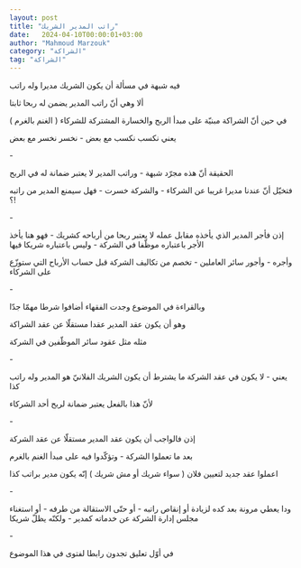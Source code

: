 ```yaml
---
layout: post
title: "راتب المدير الشريك"
date:   2024-04-10T00:00:01+03:00
author: "Mahmoud Marzouk"
category: "الشراكة"
tag: "الشراكة"
---
```



فيه شبهة في مسألة أن يكون الشريك مديرا وله راتب

ألا وهي أنّ راتب المدير يضمن له ربحا ثابتا

في حين أنّ الشراكة مبنيّة على مبدأ الربح والخسارة المشتركة
للشركاء ( الغنم بالغرم )

يعني نكسب نكسب مع بعض - نخسر نخسر مع بعض

\-

الحقيقة أنّ هذه مجرّد شبهة - وراتب المدير لا يعتبر ضمانة
له في الربح

فتخيّل أنّ عندنا مديرا غريبا عن الشركاء - والشركة خسرت -
فهل سيمنع المدير من راتبه ؟!

\-

إذن فأجر المدير الذي يأخذه مقابل عمله لا يعتبر ربحا من
أرباحه كشريك - فهو هنا يأخذ الأجر باعتباره موظّفا في الشركة - وليس
باعتباره شريكا فيها

وأجره - وأجور سائر العاملين - تخصم من تكاليف الشركة قبل
حساب الأرباح التي ستوزّع على الشركاء

\-

وبالقراءة في الموضوع وجدت الفقهاء أضافوا شرطا مهمّا
جدّا

وهو أن يكون عقد المدير عقدا مستقلّا عن عقد الشراكة

مثله مثل عقود سائر الموظّفين في الشركة

\-

يعني - لا يكون في عقد الشركة ما يشترط أن يكون الشريك
الفلانيّ هو المدير وله راتب كذا

لأنّ هذا بالفعل يعتبر ضمانة لربح أحد الشركاء

\-

إذن فالواجب أن يكون عقد المدير مستقلّا عن عقد
الشركة

بعد ما تعملوا الشركة - وتؤكّدوا فيه على مبدأ الغنم
بالغرم

اعملوا عقد جديد لتعيين فلان ( سواء شريك أو مش شريك ) إنّه
يكون مدير براتب كذا

\-

ودا يعطي مرونة بعد كده لزيادة أو إنقاص راتبه - أو حتّى
الاستقالة من طرفه - أو استغناء مجلس إدارة الشركة عن خدماته كمدير - ولكنّه
يظلّ شريكا

\-

في أوّل تعليق تجدون رابطا لفتوى في هذا الموضوع
